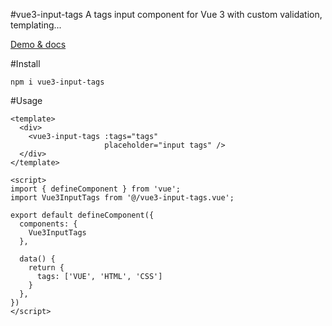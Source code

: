 #vue3-input-tags
A tags input component for Vue 3 with custom validation, templating...

[Demo & docs ](https://www.example.com)

#Install
```
npm i vue3-input-tags
```
#Usage
```vue
<template>
  <div>
    <vue3-input-tags :tags="tags"
                     placeholder="input tags" />
  </div>
</template>
```

```vue
<script>
import { defineComponent } from 'vue';
import Vue3InputTags from '@/vue3-input-tags.vue';

export default defineComponent({
  components: {
    Vue3InputTags
  },
  
  data() {
    return {
      tags: ['VUE', 'HTML', 'CSS']
    }
  },
})
</script>

```


